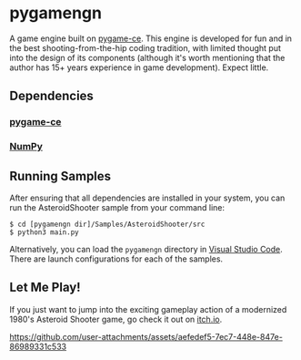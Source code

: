 # pygamengn

A game engine built on [pygame-ce](https://pyga.me/). This engine is developed for fun and in the best shooting-from-the-hip coding tradition, with limited thought put into the design of its components (although it's worth mentioning that the author has 15+ years experience in game development). Expect little.

## Dependencies

### [pygame-ce](https://pyga.me/)
### [NumPy](https://www.numpy.org/ "NumPy")

## Running Samples

After ensuring that all dependencies are installed in your system, you can run the AsteroidShooter sample from your command line:

```
$ cd [pygamengn dir]/Samples/AsteroidShooter/src
$ python3 main.py
```

Alternatively, you can load the `pygamengn` directory in [Visual Studio Code](https://code.visualstudio.com/). There are launch configurations for each of the samples.

## Let Me Play!

If you just want to jump into the exciting gameplay action of a modernized 1980's Asteroid Shooter game, go check it out on [itch.io](https://zer0complexity.itch.io/asteroid-shooter).




https://github.com/user-attachments/assets/aefedef5-7ec7-448e-847e-86989331c533

